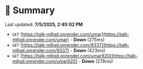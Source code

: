 # 📖 Summary
Last updated: **7/5/2025, 2:45:02 PM**

- `GET` [https://talk-m6gd.onrender.com/umar](https://talk-m6gd.onrender.com/umar) - **Down** (275ms)
- `GET` [https://talk-m6gd.onrender.com/9337](https://talk-m6gd.onrender.com/9337) - **Down** (423ms)
- `GET` [https://talk-m6gd.onrender.com/umar920](https://talk-m6gd.onrender.com/umar920) - **Down** (278ms)
